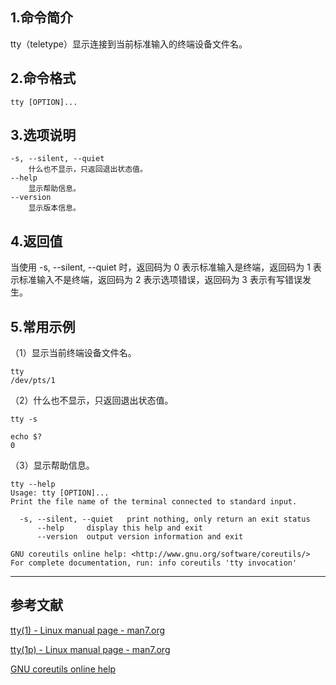## 1.命令简介
tty（teletype）显示连接到当前标准输入的终端设备文件名。

## 2.命令格式
```shell
tty [OPTION]...
```

## 3.选项说明
```shell
-s, --silent, --quiet
	什么也不显示，只返回退出状态值。
--help
	显示帮助信息。
--version
	显示版本信息。
```

## 4.返回值
当使用 -s, --silent, --quiet 时，返回码为 0 表示标准输入是终端，返回码为 1 表示标准输入不是终端，返回码为 2 表示选项错误，返回码为 3 表示有写错误发生。

## 5.常用示例
（1）显示当前终端设备文件名。

```shell
tty
/dev/pts/1
```

（2）什么也不显示，只返回退出状态值。

```shell
tty -s

echo $?
0
```

（3）显示帮助信息。

```shell
tty --help
Usage: tty [OPTION]...
Print the file name of the terminal connected to standard input.

  -s, --silent, --quiet   print nothing, only return an exit status
      --help     display this help and exit
      --version  output version information and exit

GNU coreutils online help: <http://www.gnu.org/software/coreutils/>
For complete documentation, run: info coreutils 'tty invocation'
```

---
## 参考文献
[tty(1) - Linux manual page - man7.org](https://man7.org/linux/man-pages/man1/tty.1.html)

[tty(1p) - Linux manual page - man7.org](https://man7.org/linux/man-pages/man1/tty.1p.html)

[GNU coreutils online help](http://www.gnu.org/software/coreutils/)

<Vssue title="tty" />